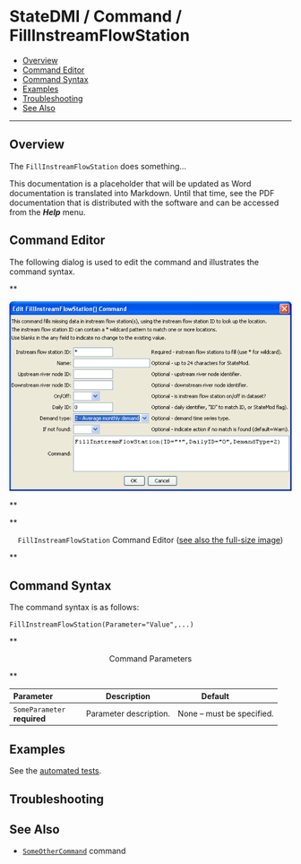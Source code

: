 # StateDMI / Command / FillInstreamFlowStation #

* [Overview](#overview)
* [Command Editor](#command-editor)
* [Command Syntax](#command-syntax)
* [Examples](#examples)
* [Troubleshooting](#troubleshooting)
* [See Also](#see-also)

-------------------------

## Overview ##

The `FillInstreamFlowStation` does something...

This documentation is a placeholder that will be updated as Word documentation is translated into Markdown.
Until that time, see the PDF documentation that is distributed with the software and can be accessed
from the ***Help*** menu.

## Command Editor ##

The following dialog is used to edit the command and illustrates the command syntax.

**<p style="text-align: center;">
![FillInstreamFlowStation](FillInstreamFlowStation.png)
</p>**

**<p style="text-align: center;">
`FillInstreamFlowStation` Command Editor (<a href="../FillInstreamFlowStation.png">see also the full-size image</a>)
</p>**

## Command Syntax ##

The command syntax is as follows:

```text
FillInstreamFlowStation(Parameter="Value",...)
```
**<p style="text-align: center;">
Command Parameters
</p>**

| **Parameter**&nbsp;&nbsp;&nbsp;&nbsp;&nbsp;&nbsp;&nbsp;&nbsp;&nbsp;&nbsp;&nbsp;&nbsp; | **Description** | **Default**&nbsp;&nbsp;&nbsp;&nbsp;&nbsp;&nbsp;&nbsp;&nbsp;&nbsp;&nbsp; |
| --------------|-----------------|----------------- |
|`SomeParameter`<br>**required**|Parameter description.|None – must be specified.|

## Examples ##

See the [automated tests](https://github.com/OpenCDSS/cdss-app-statedmi-test/tree/master/test/regression/commands/FillInstreamFlowStation).

## Troubleshooting ##

## See Also ##

* [`SomeOtherCommand`](../SomeOtherCommand/SomeOtherCommand) command
